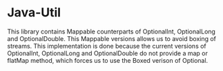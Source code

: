 # Java-Util

This library contains Mappable counterparts of OptionalInt, OptionalLong and OptionalDouble. This Mappable versions allows us to avoid boxing of streams. This implementation is done because the current versions of OptionalInt, OptionalLong and OptionalDouble do not provide a map or flatMap method, which forces us to use the Boxed verison of Optional.
